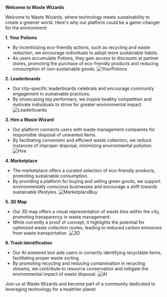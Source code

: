 **Welcome to Waste Wizards**

Welcome to Waste Wizards, where technology meets sustainability to create a greener world. Here's why our platform could be a game-changer for the environment:

**1. Your Potions**
- By incentivizing eco-friendly actions, such as recycling and waste reduction, we encourage individuals to adopt more sustainable habits.
- As users accumulate Potions, they gain access to discounts at partner stores, promoting the purchase of eco-friendly products and reducing consumption of non-sustainable goods.
![YourPotions](https://i.imgur.com/NVJyTvB.png)

**2. Leaderboards**
- Our city-specific leaderboards celebrate and encourage community engagement in sustainable practices.
- By showcasing top performers, we inspire healthy competition and motivate individuals to strive for greater environmental impact.
![Leaderboards](https://i.imgur.com/vmlPV0J.png)

**3. Hire a Waste Wizard**
- Our platform connects users with waste management companies for responsible disposal of unwanted items.
- By facilitating convenient and efficient waste collection, we reduce instances of improper disposal, minimizing environmental pollution.
![Hire](https://i.imgur.com/CxvmmcI.png)

**4. Marketplace**
- The marketplace offers a curated selection of eco-friendly products, promoting sustainable consumption.
- By providing a platform for buying and selling green goods, we support environmentally conscious businesses and encourage a shift towards sustainable lifestyles.
![MarketplaceBuy](https://i.imgur.com/IhIXDj8.png)

**5. 3D Map**
- Our 3D map offers a visual representation of waste bins within the city, promoting transparency in waste management.
- While currently a proof of concept, it highlights the potential for optimized waste collection routes, leading to reduced carbon emissions from waste transportation.
![3D](https://i.imgur.com/YgFCZQq.png)

**6. Trash Identification**
- Our AI-powered tool aids users in correctly identifying recyclable items, facilitating proper waste sorting.
- By promoting recycling and reducing contamination in recycling streams, we contribute to resource conservation and mitigate the environmental impact of waste disposal.
![AI](https://i.imgur.com/IrcVHBO.png)

Join us at Waste Wizards and become part of a community dedicated to leveraging technology for a healthier planet.
